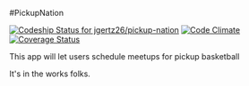 #PickupNation

[ ![Codeship Status for jgertz26/pickup-nation](https://codeship.com/projects/1aae0fe0-4e6b-0133-1c3e-5a2039af3b63/status?branch=master)](https://codeship.com/projects/106907)
[![Code Climate](https://codeclimate.com/github/jgertz26/pickup-nation/badges/gpa.svg)](https://codeclimate.com/github/jgertz26/pickup-nation)
[![Coverage Status](https://coveralls.io/repos/jgertz26/pickup-nation/badge.svg?branch=master&service=github)](https://coveralls.io/github/jgertz26/pickup-nation?branch=master)

This app will let users schedule meetups for pickup basketball

It's in the works folks.
